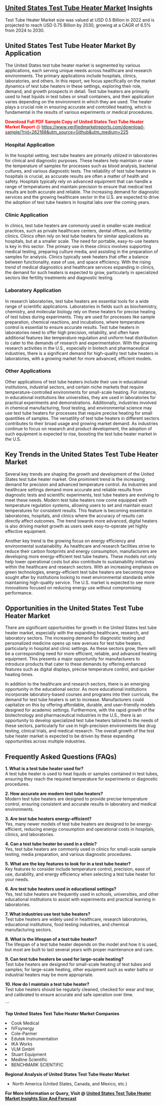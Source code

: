 <h2><a href="https://www.verifiedmarketreports.com/download-sample/?rid=262168&amp;utm_source=Github&amp;utm_medium=225" target="_blank">United States Test Tube Heater Market</a> Insights</h2><p>Test Tube Heater Market size was valued at USD 0.5 Billion in 2022 and is projected to reach USD 0.75 Billion by 2030, growing at a CAGR of 6.5% from 2024 to 2030.</p><p> <h2>United States Test Tube Heater Market By Application</h2> <p>The United States test tube heater market is segmented by various applications, each serving unique needs across healthcare and research environments. The primary applications include hospitals, clinics, laboratories, and others. In this report, we focus specifically on the market dynamics of test tube heaters in these settings, exploring their role, demand, and growth prospects in detail. Test tube heaters are primarily used to heat liquids in test tubes or small containers, and their application varies depending on the environment in which they are used. The heater plays a crucial role in ensuring accurate and controlled heating, which is fundamental in the results of various experiments or medical procedures.</p> <p><p><span class=""><span style="color: #ff0000;"><strong>Download Full PDF Sample Copy of United States Test Tube Heater Market Report</strong> @ </span><a href="https://www.verifiedmarketreports.com/download-sample/?rid=262168&amp;utm_source=Github&amp;utm_medium=225" target="_blank">https://www.verifiedmarketreports.com/download-sample/?rid=262168&amp;utm_source=Github&amp;utm_medium=225</a></span></p></p> <h3>Hospital Application</h3> <p>In the hospital setting, test tube heaters are primarily utilized in laboratories for clinical and diagnostic purposes. These heaters help maintain or raise the temperature of samples for processes such as blood analysis, bacterial cultures, and various diagnostic tests. The reliability of test tube heaters in hospitals is crucial, as accurate results are often a matter of health and safety. Hospitals typically rely on advanced equipment that can handle a range of temperatures and maintain precision to ensure that medical test results are both accurate and reliable. The increasing demand for diagnostic services and the growing healthcare sector in the U.S. are expected to drive the adoption of test tube heaters in hospital labs over the coming years.</p> <h3>Clinic Application</h3> <p>In clinics, test tube heaters are commonly used in smaller-scale medical practices, such as private healthcare centers, dental offices, and fertility clinics. Clinics often rely on test tube heaters for similar applications as hospitals, but at a smaller scale. The need for portable, easy-to-use heaters is key in this sector. The primary use in these clinics involves supporting medical testing, preparing culture media, and assisting in the preparation of samples for analysis. Clinics typically seek heaters that offer a balance between functionality, ease of use, and space efficiency. With the rising trend of medical diagnostics and healthcare services expanding in clinics, the demand for such heaters is expected to grow, particularly in specialized sectors like fertility treatments and diagnostic testing.</p> <h3>Laboratory Application</h3> <p>In research laboratories, test tube heaters are essential tools for a wide range of scientific applications. Laboratories in fields such as biochemistry, chemistry, and molecular biology rely on these heaters for precise heating of test tubes during experiments. They are used for processes like sample preparation, chemical reactions, and incubations, where temperature control is essential to ensure accurate results. Test tube heaters in laboratories need to offer high precision, reliability, and often have additional features like temperature regulation and uniform heat distribution to cater to the demands of research and experimentation. With the growing research activities in the U.S., especially in biotech and pharmaceutical industries, there is a significant demand for high-quality test tube heaters in laboratories, with a growing market for more advanced, efficient models.</p> <h3>Other Applications</h3> <p>Other applications of test tube heaters include their use in educational institutions, industrial sectors, and certain niche markets that require temperature-controlled environments for small-scale heating. For instance, in educational institutions like universities, they are used in laboratories for practical experiments and demonstrations. Additionally, industries involved in chemical manufacturing, food testing, and environmental science may use test tube heaters for processes that require precise heating for small quantities of samples. The versatility of test tube heaters in different sectors contributes to their broad usage and growing market demand. As industries continue to focus on research and product development, the adoption of such equipment is expected to rise, boosting the test tube heater market in the U.S.</p> <h2>Key Trends in the United States Test Tube Heater Market</h2> <p>Several key trends are shaping the growth and development of the United States test tube heater market. One prominent trend is the increasing demand for precision and advanced temperature control. As industries and healthcare settings demand more accurate and reliable results from diagnostic tests and scientific experiments, test tube heaters are evolving to meet these needs. Modern test tube heaters now come equipped with temperature regulation systems, allowing users to set and maintain exact temperatures for consistent results. This feature is becoming essential in laboratories, hospitals, and clinics where the accuracy of results can directly affect outcomes. The trend towards more advanced, digital heaters is also driving market growth as users seek easy-to-operate yet highly effective equipment.</p> <p>Another key trend is the growing focus on energy efficiency and environmental sustainability. As healthcare and research facilities strive to reduce their carbon footprints and energy consumption, manufacturers are developing more energy-efficient test tube heaters. These models not only help lower operational costs but also contribute to sustainability initiatives within the healthcare and research sectors. With an increasing emphasis on green technologies, energy-efficient test tube heaters are becoming more sought after by institutions looking to meet environmental standards while maintaining high-quality service. The U.S. market is expected to see more innovations focused on reducing energy use without compromising performance.</p> <h2>Opportunities in the United States Test Tube Heater Market</h2> <p>There are significant opportunities for growth in the United States test tube heater market, especially with the expanding healthcare, research, and laboratory sectors. The increasing demand for diagnostic testing and personalized medicine opens up new avenues for test tube heaters, particularly in hospital and clinic settings. As these sectors grow, there will be a corresponding need for more efficient, reliable, and advanced heating equipment. This presents a major opportunity for manufacturers to introduce products that cater to these demands by offering enhanced features such as digital displays, precise temperature control, and quicker heating times.</p> <p>In addition to the healthcare and research sectors, there is an emerging opportunity in the educational sector. As more educational institutions incorporate laboratory-based courses and programs into their curricula, the demand for test tube heaters is set to increase. Manufacturers could capitalize on this by offering affordable, durable, and user-friendly models designed for academic settings. Furthermore, with the rapid growth of the biotechnology and pharmaceutical industries in the U.S., there is an opportunity to develop specialized test tube heaters tailored to the needs of these sectors, particularly for use in high-precision environments like drug testing, clinical trials, and medical research. The overall growth of the test tube heater market is expected to be driven by these expanding opportunities across multiple industries.</p> <h2>Frequently Asked Questions (FAQs)</h2> <p><b>1. What is a test tube heater used for?</b><br>A test tube heater is used to heat liquids or samples contained in test tubes, ensuring they reach the required temperature for experiments or diagnostic procedures.</p> <p><b>2. How accurate are modern test tube heaters?</b><br>Modern test tube heaters are designed to provide precise temperature control, ensuring consistent and accurate results in laboratory and medical environments.</p> <p><b>3. Are test tube heaters energy-efficient?</b><br>Yes, many newer models of test tube heaters are designed to be energy-efficient, reducing energy consumption and operational costs in hospitals, clinics, and laboratories.</p> <p><b>4. Can a test tube heater be used in a clinic?</b><br>Yes, test tube heaters are commonly used in clinics for small-scale sample testing, media preparation, and various diagnostic procedures.</p> <p><b>5. What are the key features to look for in a test tube heater?</b><br>Key features to consider include temperature control, precision, ease of use, durability, and energy efficiency when selecting a test tube heater for your needs.</p> <p><b>6. Are test tube heaters used in educational settings?</b><br>Yes, test tube heaters are frequently used in schools, universities, and other educational institutions to assist with experiments and practical learning in laboratories.</p> <p><b>7. What industries use test tube heaters?</b><br>Test tube heaters are widely used in healthcare, research laboratories, educational institutions, food testing industries, and chemical manufacturing sectors.</p> <p><b>8. What is the lifespan of a test tube heater?</b><br>The lifespan of a test tube heater depends on the model and how it is used, but most are built to last several years with proper maintenance and care.</p> <p><b>9. Can test tube heaters be used for large-scale heating?</b><br>Test tube heaters are designed for small-scale heating of test tubes and samples; for large-scale heating, other equipment such as water baths or industrial heaters may be more appropriate.</p> <p><b>10. How do I maintain a test tube heater?</b><br>Test tube heaters should be regularly cleaned, checked for wear and tear, and calibrated to ensure accurate and safe operation over time.</p> ```</p><p><strong>Top United States Test Tube Heater Market Companies</strong></p><div data-test-id=""><p><li>Cook Medical</li><li> IVFsynergy</li><li> Cole-Parmer</li><li> Edutek Instrumentation</li><li> IKA Works</li><li> VLM GmbH</li><li> Stuart Equipment</li><li> Medline Scientific</li><li> BENCHMARK SCIENTIFIC</li></p><div><strong>Regional Analysis of&nbsp;United States Test Tube Heater Market</strong></div><ul><li dir="ltr"><p dir="ltr">North America&nbsp;(United States, Canada, and Mexico, etc.)</p></li></ul><p><strong>For More Information or Query, Visit @&nbsp;</strong><strong><a href="https://www.verifiedmarketreports.com/product/test-tube-heater-market/?utm_source=Github&amp;utm_medium=225" target="_blank">United States Test Tube Heater Market Insights Size And Forecast</a></strong></p></div>
